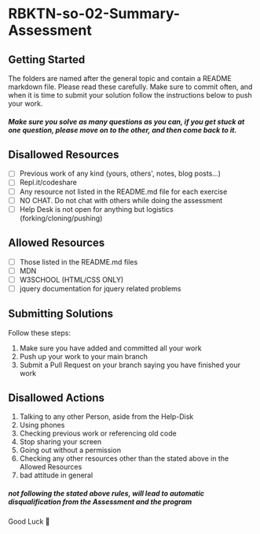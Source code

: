 # RBKTN-so-02-Summary-Assessment

## Getting Started

The folders are named after the general topic and contain a README markdown file. Please read these carefully.
Make sure to commit often, and when it is time to submit your solution follow the instructions below to push your work.

##### Make sure you solve as many questions as you can, if you get stuck at one question, please move on to the other, and then come back to it.

## Disallowed Resources

- [ ] Previous work of any kind (yours, others', notes, blog posts...)
- [ ] Repl.it/codeshare
- [ ] Any resource not listed in the README.md file for each exercise
- [ ] NO CHAT. Do not chat with others while doing the assessment
- [ ] Help Desk is not open for anything but logistics (forking/cloning/pushing)

## Allowed Resources

- [ ] Those listed in the README.md files
- [ ] MDN
- [ ] W3SCHOOL (HTML/CSS ONLY)
- [ ] jquery documentation for jquery related problems

## Submitting Solutions

Follow these steps:

1. Make sure you have added and committed all your work
2. Push up your work to your main branch
3. Submit a Pull Request on your branch saying you have finished your work

## Disallowed Actions

1. Talking to any other Person, aside from the Help-Disk
2. Using phones
3. Checking previous work or referencing old code
4. Stop sharing your screen
5. Going out without a permission
6. Checking any other resources other than the stated above in the Allowed Resources
7. bad attitude in general

##### not following the stated above rules, will lead to automatic disqualification from the Assessment and the program

Good Luck 🧠
